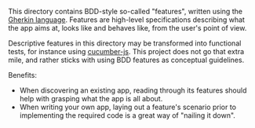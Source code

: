 This directory contains BDD-style so-called "features", written using the [Gherkin language](https://cucumber.io/docs/reference). Features are high-level specifications describing what the app aims at, looks like and behaves like, from the user's point of view.

Descriptive features in this directory may be transformed into functional tests, for instance using [cucumber-js](https://github.com/cucumber/cucumber-js). This project does not go that extra mile, and rather sticks with using BDD features as conceptual guidelines.

Benefits:

- When discovering an existing app, reading through its features should help with grasping what the app is all about.
- When writing your own app, laying out a feature's scenario prior to implementing the required code is a great way of "nailing it down".
